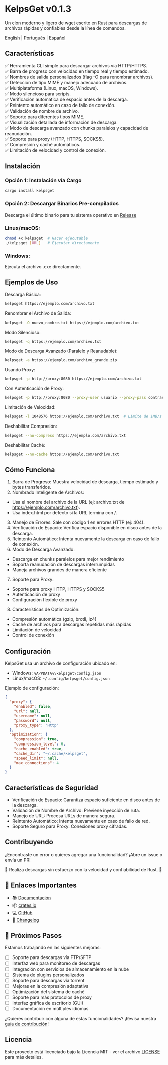 # KelpsGet v0.1.3

Un clon moderno y ligero de wget escrito en Rust para descargas de archivos rápidas y confiables desde la línea de comandos.

[English](../README.md) | [Português](README.pt-BR.md) | [Español](README.es.md)

## Características
✅ Herramienta CLI simple para descargar archivos vía HTTP/HTTPS.<br>
✅ Barra de progreso con velocidad en tiempo real y tiempo estimado.<br>
✅ Nombres de salida personalizados (flag -O para renombrar archivos).<br>
✅ Detección de tipo MIME y manejo adecuado de archivos.<br>
✅ Multiplataforma (Linux, macOS, Windows).<br>
✅ Modo silencioso para scripts.<br>
✅ Verificación automática de espacio antes de la descarga.<br>
✅ Reintento automático en caso de fallo de conexión.<br>
✅ Validación de nombre de archivo.<br>
✅ Soporte para diferentes tipos MIME.<br>
✅ Visualización detallada de información de descarga.<br>
✅ Modo de descarga avanzado con chunks paralelos y capacidad de reanudación.<br>
✅ Soporte para proxy (HTTP, HTTPS, SOCKS5).<br>
✅ Compresión y caché automáticos.<br>
✅ Limitación de velocidad y control de conexión.<br>

## Instalación
### Opción 1: Instalación vía Cargo
```bash
cargo install kelpsget
```
### Opción 2: Descargar Binarios Pre-compilados
Descarga el último binario para tu sistema operativo en [Release](https://github.com/davimf721/KelpsGet/releases)

### Linux/macOS:
```bash
chmod +x kelpsget  # Hacer ejecutable
./kelpsget [URL]   # Ejecutar directamente
```
### Windows:
Ejecuta el archivo .exe directamente.

## Ejemplos de Uso
Descarga Básica:
```bash
kelpsget https://ejemplo.com/archivo.txt
```
Renombrar el Archivo de Salida:
```bash
kelpsget -O nuevo_nombre.txt https://ejemplo.com/archivo.txt
```
Modo Silencioso:
```bash
kelpsget -q https://ejemplo.com/archivo.txt
```
Modo de Descarga Avanzado (Paralelo y Reanudable):
```bash
kelpsget -a https://ejemplo.com/archivo_grande.zip
```
Usando Proxy:
```bash
kelpsget -p http://proxy:8080 https://ejemplo.com/archivo.txt
```
Con Autenticación de Proxy:
```bash
kelpsget -p http://proxy:8080 --proxy-user usuario --proxy-pass contraseña https://ejemplo.com/archivo.txt
```
Limitación de Velocidad:
```bash
kelpsget -l 1048576 https://ejemplo.com/archivo.txt  # Límite de 1MB/s
```
Deshabilitar Compresión:
```bash
kelpsget --no-compress https://ejemplo.com/archivo.txt
```
Deshabilitar Caché:
```bash
kelpsget --no-cache https://ejemplo.com/archivo.txt
```

## Cómo Funciona
1. Barra de Progreso: Muestra velocidad de descarga, tiempo estimado y bytes transferidos.
2. Nombrado Inteligente de Archivos:
  - Usa el nombre del archivo de la URL (ej: archivo.txt de https://ejemplo.com/archivo.txt).
  - Usa index.html por defecto si la URL termina con /.
3. Manejo de Errores: Sale con código 1 en errores HTTP (ej: 404).
4. Verificación de Espacio: Verifica espacio disponible en disco antes de la descarga.
5. Reintento Automático: Intenta nuevamente la descarga en caso de fallo de conexión.
6. Modo de Descarga Avanzado:
  - Descarga en chunks paralelos para mejor rendimiento
  - Soporta reanudación de descargas interrumpidas
  - Maneja archivos grandes de manera eficiente
7. Soporte para Proxy:
  - Soporte para proxy HTTP, HTTPS y SOCKS5
  - Autenticación de proxy
  - Configuración flexible de proxy
8. Características de Optimización:
  - Compresión automática (gzip, brotli, lz4)
  - Caché de archivos para descargas repetidas más rápidas
  - Limitación de velocidad
  - Control de conexión

## Configuración
KelpsGet usa un archivo de configuración ubicado en:
- Windows: `%APPDATA%\kelpsget\config.json`
- Linux/macOS: `~/.config/kelpsget/config.json`

Ejemplo de configuración:
```json
{
  "proxy": {
    "enabled": false,
    "url": null,
    "username": null,
    "password": null,
    "proxy_type": "Http"
  },
  "optimization": {
    "compression": true,
    "compression_level": 6,
    "cache_enabled": true,
    "cache_dir": "~/.cache/kelpsget",
    "speed_limit": null,
    "max_connections": 4
  }
}
```

## Características de Seguridad
- Verificación de Espacio: Garantiza espacio suficiente en disco antes de la descarga.
- Validación de Nombre de Archivo: Previene inyección de ruta.
- Manejo de URL: Procesa URLs de manera segura.
- Reintento Automático: Intenta nuevamente en caso de fallo de red.
- Soporte Seguro para Proxy: Conexiones proxy cifradas.

## Contribuyendo
¿Encontraste un error o quieres agregar una funcionalidad? ¡Abre un issue o envía un PR!

🚀 Realiza descargas sin esfuerzo con la velocidad y confiabilidad de Rust. 🚀

## 🔗 Enlaces Importantes
- 📚 [Documentación](https://davimf721.github.io/KelpsGet/)
- 📦 [crates.io](https://crates.io/crates/kelpsget)
- 💻 [GitHub](https://github.com/davimf721/KelpsGet)
- 📝 [Changelog](CHANGELOG.md)

## 🎯 Próximos Pasos
Estamos trabajando en las siguientes mejoras:

- [ ] Soporte para descargas vía FTP/SFTP
- [ ] Interfaz web para monitoreo de descargas
- [ ] Integración con servicios de almacenamiento en la nube
- [ ] Sistema de plugins personalizados
- [ ] Soporte para descargas vía torrent
- [ ] Mejoras en la compresión adaptativa
- [ ] Optimización del sistema de caché
- [ ] Soporte para más protocolos de proxy
- [ ] Interfaz gráfica de escritorio (GUI)
- [ ] Documentación en múltiples idiomas

¿Quieres contribuir con alguna de estas funcionalidades? ¡Revisa nuestra [guía de contribución](CONTRIBUTING.es.md)!

## Licencia
Este proyecto está licenciado bajo la Licencia MIT - ver el archivo [LICENSE](LICENSE) para más detalles. 
